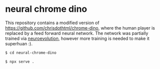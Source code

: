 # neural chrome dino

This repository contains a modified version of https://github.com/chrisdothtml/chrome-dino, where the human player is replaced by a feed forward neural network. The network was partially trained via [neuroevolution](https://en.wikipedia.org/wiki/Neuroevolution), however more training is needed to make it superhuan :).

```sh
$ cd neural-chrome-dino

$ npx serve .
```
